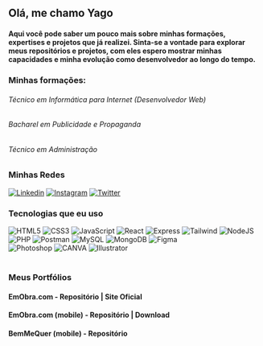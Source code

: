 ## Olá, me chamo Yago


#### Aqui você pode saber um pouco mais sobre minhas formações, expertises e projetos que já realizei. Sinta-se a vontade para explorar meus repositórios e projetos, com eles espero mostrar minhas capacidades e minha evolução como desenvolvedor ao longo do tempo. 

### Minhas formações:
###### Técnico em Informática para Internet (Desenvolvedor Web)
###### Bacharel em Publicidade e Propaganda
###### Técnico em Administração

### Minhas Redes
[![Linkedin](https://img.shields.io/badge/LinkedIn-0077B5?style=for-the-badge&logo=linkedin&logoColor=white)](https://www.linkedin.com/in/yago-aparecido/)
[![Instagram](https://img.shields.io/badge/Instagram-E4405F?style=for-the-badge&logo=instagram&logoColor=white)](https://www.instagram.com/yagoabsc/)
[![Twitter](https://img.shields.io/badge/Twitter-1DA1F2?style=for-the-badge&logo=twitter&logoColor=white)](https://twitter.com/YagoABSC)

### Tecnologias que eu uso

<div style="display: inline_block;">
    <img style="text-align: center" src="https://img.shields.io/badge/HTML5-E34F26?style=for-the-badge&logo=html5&logoColor=white" alt="HTML5" />
    <img style="text-align: center" src="https://img.shields.io/badge/CSS3-1572B6?style=for-the-badge&logo=css3&logoColor=white" alt="CSS3" />
    <img style="text-align: center" src="https://img.shields.io/badge/JavaScript-F7DF1E?style=for-the-badge&logo=javascript&logoColor=black" alt="JavaScript" />
    <img style="text-align: center" src="https://img.shields.io/badge/React-20232A?style=for-the-badge&logo=react&logoColor=61DAFB" alt="React" />
    <img style="text-align: center" src="https://img.shields.io/badge/express.js-%23404d59.svg?style=for-the-badge&logo=express&logoColor=%2361DAFB" alt="Express" />
    <img style="text-align: center" src="https://img.shields.io/badge/tailwindcss-%2338B2AC.svg?style=for-the-badge&logo=tailwind-css&logoColor=white" alt="Tailwind" />
    <img style="text-align: center" src="https://img.shields.io/badge/node.js-6DA55F?style=for-the-badge&logo=node.js&logoColor=white" alt="NodeJS" />
    <img style="text-align: center" src="https://img.shields.io/badge/PHP-777BB4?style=for-the-badge&logo=php&logoColor=white" alt="PHP" />
    <img style="text-align: center" src="https://img.shields.io/badge/Postman-FF6C37.svg?style=for-the-badge&logo=Postman&logoColor=white" alt="Postman" />
    <img style="text-align: center" src="https://img.shields.io/badge/MySQL-00000F?style=for-the-badge&logo=mysql&logoColor=white" alt="MySQL" />
    <img style="text-align: center" src="https://img.shields.io/badge/MongoDB-%234ea94b.svg?style=for-the-badge&logo=mongodb&logoColor=white" alt="MongoDB" />
    <img style="text-align: center" src="https://img.shields.io/badge/Figma-F24E1E?style=for-the-badge&logo=figma&logoColor=white" alt="Figma" /><br>
    <img style="text-align: center" src="https://img.shields.io/badge/Adobe%20Photoshop-31A8FF?style=for-the-badge&logo=Adobe%20Photoshop&logoColor=black" alt="Photoshop" />
    <img style="text-align: center" src="https://img.shields.io/badge/Canva-%2300C4CC.svg?&style=for-the-badge&logo=Canva&logoColor=white" alt="CANVA" />
    <img style="text-align: center" src="https://img.shields.io/badge/Adobe%20Illustrator-FF9A00?style=for-the-badge&logo=adobe%20illustrator&logoColor=white" alt="Illustrator" />
</div><br>

### Meus Portfólios

#### EmObra.com - Repositório | Site Oficial
#### EmObra.com (mobile) - Repositório | Download
#### BemMeQuer (mobile) - Repositório


<!---
YagoABSC/YagoABSC is a ✨ special ✨ repository because its `README.md` (this file) appears on your GitHub profile.
You can click the Preview link to take a look at your changes.
--->
